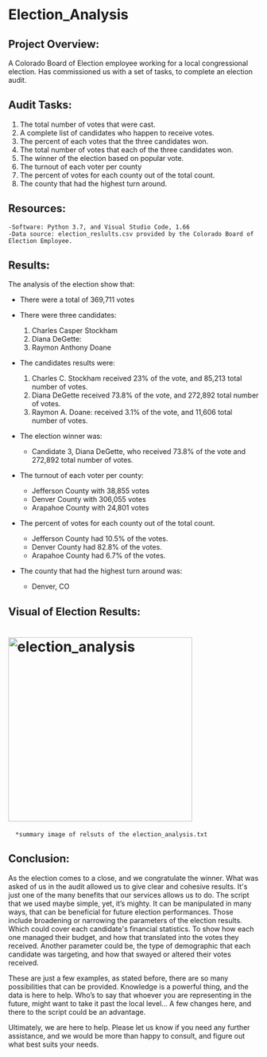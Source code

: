 # Election_Analysis 


## Project Overview:
A Colorado Board of Election employee working for a local congressional election. Has commissioned us with a set of tasks, to complete an election audit.


## Audit Tasks:
1. The total number of votes that were cast. 
2. A complete list of candidates who happen to receive votes. 
3. The percent of each votes that the three candidates won.
4. The total number of votes that each of the three candidates won. 
5. The winner of the election based on popular vote.
6. The turnout of each voter per county 
7. The percent of votes for each county out of the total count.
8. The county that had the highest turn around. 


## Resources: 
    -Software: Python 3.7, and Visual Studio Code, 1.66
    -Data source: election_reslults.csv provided by the Colorado Board of Election Employee. 


## Results:
The analysis of the election show that: 
  - There were a total of 369,711 votes
  
  - There were three candidates:
      1. Charles Casper Stockham
      2. Diana DeGette:
      3. Raymon Anthony Doane
      
  - The candidates results were: 
      1. Charles C. Stockham received 23% of the vote, and 85,213 total number of  votes. 
      2. Diana DeGette received 73.8% of the vote, and 272,892 total number of votes.
      3. Raymon A. Doane: received 3.1% of the vote, and 11,606 total number of votes. 
      
  - The election winner was: 
       *  Candidate 3, Diana DeGette, who received 73.8% of the vote and 272,892 total number of votes.

  - The turnout of each voter per county:
       * Jefferson County with 38,855 votes 
       * Denver County with 306,055 votes 
       * Arapahoe County with 24,801 votes 
       
   - The percent of votes for each county out of the total count.
      - Jefferson County had 10.5% of the votes. 
      - Denver County had 82.8% of the votes. 
      - Arapahoe County had 6.7% of the votes. 

   - The county that had the highest turn around was:
      - Denver, CO
      
## Visual of Election Results:
# <img width="370" alt="election_analysis" src="https://user-images.githubusercontent.com/102453818/163662240-4be0c7a7-e157-479d-a82c-ee7e747252db.png">
      *summary image of relsuts of the election_analysis.txt 

## Conclusion: 
As the election comes to a close, and we congratulate the winner. What was asked of us in the audit allowed us to give clear and cohesive results.  It's just one of the many benefits that our services allows us to do. The script that we used maybe simple, yet, it’s mighty. It can be manipulated in many ways, that can be beneficial for future election performances. Those include broadening or narrowing the parameters of the election results. Which could cover each candidate's financial statistics. To show how each one managed their budget, and how that translated into the votes they received. Another parameter could be, the type of demographic that each candidate was targeting, and how that swayed or altered their votes received. 

These are just a few examples, as stated before, there are so many possibilities that can be provided. Knowledge is a powerful thing, and the data is here to help. Who’s to say that whoever you are representing in the future, might want to take it past the local level... A few changes here, and there to the script could be an advantage.

Ultimately, we are here to help. Please let us know if you need any further assistance, and we would be more than happy to consult, and figure out what best suits your needs.
